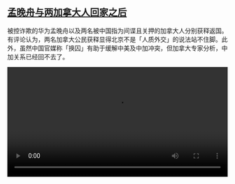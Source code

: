 <!--1632736025000-->
[孟晚舟与两加拿大人回家之后](https://www.dw.com/zh/%E5%AD%9F%E6%99%9A%E8%88%9F%E4%B8%8E%E4%B8%A4%E5%8A%A0%E6%8B%BF%E5%A4%A7%E4%BA%BA%E5%9B%9E%E5%AE%B6%E4%B9%8B%E5%90%8E/a-59323757)
------

<p>被控诈欺的华为孟晚舟以及两名被中国指为间谍且关押的加拿大人分别获释返国。有评论认为，两名加拿大公民获释显得北京不是「人质外交」的说法站不住脚。此外，虽然中国官媒称「换囚」有助于缓解中美及中加冲突，但加拿大专家分析，中加关系已经回不去了。</small></p><video src="https://tvdownloaddw-a.akamaihd.net/dwtv_video/flv/vdt_zh/2021/bchi210927_001_70a5emeng0927_sd_sor.mp4" controls style="width:100%"></video>
